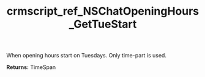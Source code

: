 ﻿---
title: crmscript_ref_NSChatOpeningHours_GetTueStart
description: TimeSpan NSChatOpeningHours.GetTueStart()
intellisense: NSChatOpeningHours.GetTueStart
keywords: NSChatOpeningHours, GetTueStart
so.topic: reference
---

When opening hours start on Tuesdays. Only time-part is used.

**Returns:** TimeSpan


